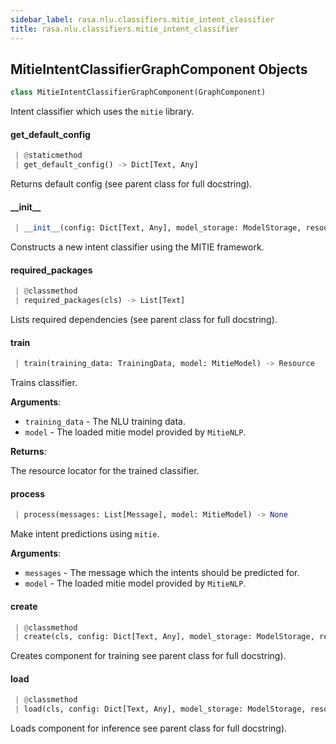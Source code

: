 ```yaml
---
sidebar_label: rasa.nlu.classifiers.mitie_intent_classifier
title: rasa.nlu.classifiers.mitie_intent_classifier
---
```

## MitieIntentClassifierGraphComponent Objects

```python
class MitieIntentClassifierGraphComponent(GraphComponent)
```

Intent classifier which uses the `mitie` library.

#### get\_default\_config

```python
 | @staticmethod
 | get_default_config() -> Dict[Text, Any]
```

Returns default config (see parent class for full docstring).

#### \_\_init\_\_

```python
 | __init__(config: Dict[Text, Any], model_storage: ModelStorage, resource: Resource, clf: Optional["mitie.text_categorizer"] = None) -> None
```

Constructs a new intent classifier using the MITIE framework.

#### required\_packages

```python
 | @classmethod
 | required_packages(cls) -> List[Text]
```

Lists required dependencies (see parent class for full docstring).

#### train

```python
 | train(training_data: TrainingData, model: MitieModel) -> Resource
```

Trains classifier.

**Arguments**:

- `training_data` - The NLU training data.
- `model` - The loaded mitie model provided by `MitieNLP`.
  

**Returns**:

  The resource locator for the trained classifier.

#### process

```python
 | process(messages: List[Message], model: MitieModel) -> None
```

Make intent predictions using `mitie`.

**Arguments**:

- `messages` - The message which the intents should be predicted for.
- `model` - The loaded mitie model provided by `MitieNLP`.

#### create

```python
 | @classmethod
 | create(cls, config: Dict[Text, Any], model_storage: ModelStorage, resource: Resource, execution_context: ExecutionContext) -> MitieIntentClassifierGraphComponent
```

Creates component for training see parent class for full docstring).

#### load

```python
 | @classmethod
 | load(cls, config: Dict[Text, Any], model_storage: ModelStorage, resource: Resource, execution_context: ExecutionContext, **kwargs: Any, ,) -> MitieIntentClassifierGraphComponent
```

Loads component for inference see parent class for full docstring).

